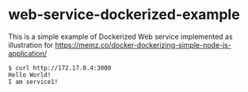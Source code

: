 # web-service-dockerized-example

This is a simple example of Dockerized Web service implemented as illustration for https://memz.co/docker-dockerizing-simple-node-js-application/

```
$ curl http://172.17.0.4:3000
Hello World!
I am service1!
```

